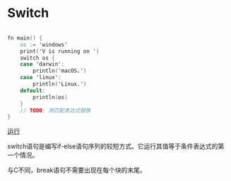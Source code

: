# Switch

```v

fn main() {
    os := 'windows' 
    print('V is running on ')
    switch os {
    case 'darwin':
        println('macOS.')
    case 'linux':
        println('Linux.')
    default:
        println(os) 
    }
    // TODO: 用匹配表达式替换
}

```

[运行](https://vlang.io/play)

switch语句是编写if-else语句序列的较短方式。它运行其值等于条件表达式的第一个情况。

与C不同，break语句不需要出现在每个块的末尾。